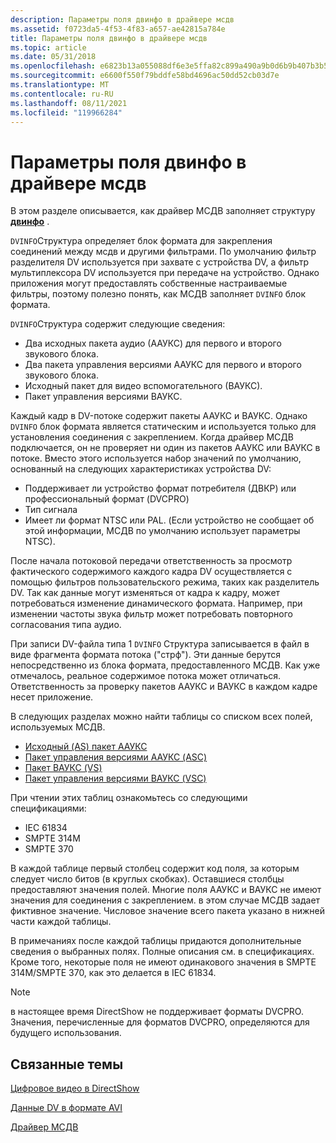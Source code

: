 ```yaml
---
description: Параметры поля двинфо в драйвере мсдв
ms.assetid: f0723da5-4f53-4f83-a657-ae42815a784e
title: Параметры поля двинфо в драйвере мсдв
ms.topic: article
ms.date: 05/31/2018
ms.openlocfilehash: e6823b13a055088df6e3e5ffa82c899a490a9b0d6b9b407b3b5244ca947c209b
ms.sourcegitcommit: e6600f550f79bddfe58bd4696ac50dd52cb03d7e
ms.translationtype: MT
ms.contentlocale: ru-RU
ms.lasthandoff: 08/11/2021
ms.locfileid: "119966284"
---
```

# <a name="dvinfo-field-settings-in-the-msdv-driver"></a>Параметры поля двинфо в драйвере мсдв

В этом разделе описывается, как драйвер МСДВ заполняет структуру [**двинфо**](/windows/desktop/api/strmif/ns-strmif-dvinfo) .

`DVINFO`Структура определяет блок формата для закрепления соединений между мсдв и другими фильтрами. По умолчанию фильтр разделителя DV используется при захвате с устройства DV, а фильтр мультиплексора DV используется при передаче на устройство. Однако приложения могут предоставлять собственные настраиваемые фильтры, поэтому полезно понять, как МСДВ заполняет `DVINFO` блок формата.

`DVINFO`Структура содержит следующие сведения:

-   Два исходных пакета аудио (ААУКС) для первого и второго звукового блока.
-   Два пакета управления версиями ААУКС для первого и второго звукового блока.
-   Исходный пакет для видео вспомогательного (ВАУКС).
-   Пакет управления версиями ВАУКС.

Каждый кадр в DV-потоке содержит пакеты ААУКС и ВАУКС. Однако `DVINFO` блок формата является статическим и используется только для установления соединения с закреплением. Когда драйвер МСДВ подключается, он не проверяет ни один из пакетов ААУКС или ВАУКС в потоке. Вместо этого используется набор значений по умолчанию, основанный на следующих характеристиках устройства DV:

-   Поддерживает ли устройство формат потребителя (ДВКР) или профессиональный формат (DVCPRO)
-   Тип сигнала
-   Имеет ли формат NTSC или PAL. (Если устройство не сообщает об этой информации, МСДВ по умолчанию использует параметры NTSC).

После начала потоковой передачи ответственность за просмотр фактического содержимого каждого кадра DV осуществляется с помощью фильтров пользовательского режима, таких как разделитель DV. Так как данные могут изменяться от кадра к кадру, может потребоваться изменение динамического формата. Например, при изменении частоты звука фильтр может потребовать повторного согласования типа аудио.

При записи DV-файла типа 1 `DVINFO` Структура записывается в файл в виде фрагмента формата потока ("стрф"). Эти данные берутся непосредственно из блока формата, предоставленного МСДВ. Как уже отмечалось, реальное содержимое потока может отличаться. Ответственность за проверку пакетов ААУКС и ВАУКС в каждом кадре несет приложение.

В следующих разделах можно найти таблицы со списком всех полей, используемых МСДВ.

-   [Исходный (AS) пакет ААУКС](aaux-source--as--pack.md)
-   [Пакет управления версиями ААУКС (ASC)](aaux-source-control--asc--pack.md)
-   [Пакет ВАУКС (VS)](vaux-source--vs--pack.md)
-   [Пакет управления версиями ВАУКС (VSC)](vaux-source-control--vsc--pack.md)

При чтении этих таблиц ознакомьтесь со следующими спецификациями:

-   IEC 61834
-   SMPTE 314M
-   SMPTE 370

В каждой таблице первый столбец содержит код поля, за которым следует число битов (в круглых скобках). Оставшиеся столбцы предоставляют значения полей. Многие поля ААУКС и ВАУКС не имеют значения для соединения с закреплением. в этом случае МСДВ задает фиктивное значение. Числовое значение всего пакета указано в нижней части каждой таблицы.

В примечаниях после каждой таблицы придаются дополнительные сведения о выбранных полях. Полные описания см. в спецификациях. Кроме того, некоторые поля не имеют одинакового значения в SMPTE 314M/SMPTE 370, как это делается в IEC 61834.

> [!Note]  
> в настоящее время DirectShow не поддерживает форматы DVCPRO. Значения, перечисленные для форматов DVCPRO, определяются для будущего использования.

 

## <a name="related-topics"></a>Связанные темы

<dl> <dt>

[Цифровое видео в DirectShow](digital-video-in-directshow.md)
</dt> <dt>

[Данные DV в формате AVI](dv-data-in-the-avi-file-format.md)
</dt> <dt>

[Драйвер МСДВ](msdv-driver.md)
</dt> </dl>

 

 



